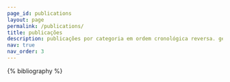 ```yaml
---
page_id: publications
layout: page
permalink: /publications/
title: publicações
description: publicações por categoria em ordem cronológica reversa. gerado pelo jekyll-scholar.
nav: true
nav_order: 3
---
```


<!-- _pages/publications.md -->
<div class="publications">

{% bibliography %}

</div>

